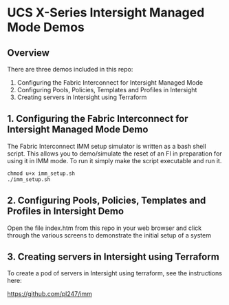 # UCS X-Series Intersight Managed Mode Demos

## Overview

There are three demos included in this repo:
1. Configuring the Fabric Interconnect for Intersight Managed Mode
2. Configuring Pools, Policies, Templates and Profiles in Intersight
3. Creating servers in Intersight using Terraform

## 1. Configuring the Fabric Interconnect for Intersight Managed Mode Demo

The Fabric Interconnect IMM setup simulator is written as a bash shell script. This allows you to demo/simulate the reset of an FI in preparation for using it in IMM mode. To run it simply make the script executable and run it.

```
chmod u+x imm_setup.sh
./imm_setup.sh
```

## 2. Configuring Pools, Policies, Templates and Profiles in Intersight Demo

Open the file index.htm from this repo in your web browser and click through the various screens to demonstrate the initial setup of a system

## 3. Creating servers in Intersight using Terraform

To create a pod of servers in Intersight using terraform, see the instructions here:

https://github.com/pl247/imm



